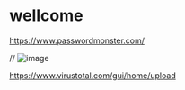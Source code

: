# wellcome



https://www.passwordmonster.com/

// ![image](https://user-images.githubusercontent.com/61075383/220446294-66e70cdc-8cd4-4af2-bb3c-c711c0e9a151.png)

https://www.virustotal.com/gui/home/upload
